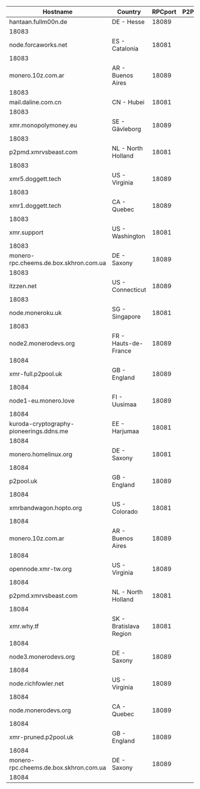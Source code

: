 Hostname | Country | RPCport | P2Pport
--- | --- | --- | ---
hantaan.fullm00n.de | DE - Hesse | 18089
 | 18083
node.forcaworks.net | ES - Catalonia | 18081
 | 18083
monero.10z.com.ar | AR - Buenos Aires | 18089
 | 18083
mail.daline.com.cn | CN - Hubei | 18081
 | 18083
xmr.monopolymoney.eu | SE - Gävleborg | 18089
 | 18083
p2pmd.xmrvsbeast.com | NL - North Holland | 18081
 | 18083
xmr5.doggett.tech | US - Virginia | 18089
 | 18083
xmr1.doggett.tech | CA - Quebec | 18089
 | 18083
xmr.support | US - Washington | 18081
 | 18083
monero-rpc.cheems.de.box.skhron.com.ua | DE - Saxony | 18089
 | 18083
itzzen.net | US - Connecticut | 18089
 | 18083
node.moneroku.uk | SG - Singapore | 18081
 | 18083
node2.monerodevs.org | FR - Hauts-de-France | 18089
 | 18084
xmr-full.p2pool.uk | GB - England | 18089
 | 18084
node1-eu.monero.love | FI - Uusimaa | 18089
 | 18084
kuroda-cryptography-pioneerings.ddns.me | EE - Harjumaa | 18081
 | 18084
monero.homelinux.org | DE - Saxony | 18081
 | 18084
p2pool.uk | GB - England | 18089
 | 18084
xmrbandwagon.hopto.org | US - Colorado | 18081
 | 18084
monero.10z.com.ar | AR - Buenos Aires | 18089
 | 18084
opennode.xmr-tw.org | US - Virginia | 18089
 | 18084
p2pmd.xmrvsbeast.com | NL - North Holland | 18081
 | 18084
xmr.why.tf | SK - Bratislava Region | 18081
 | 18084
node3.monerodevs.org | DE - Saxony | 18089
 | 18084
node.richfowler.net | US - Virginia | 18089
 | 18084
node.monerodevs.org | CA - Quebec | 18089
 | 18084
xmr-pruned.p2pool.uk | GB - England | 18089
 | 18084
monero-rpc.cheems.de.box.skhron.com.ua | DE - Saxony | 18089
 | 18084
